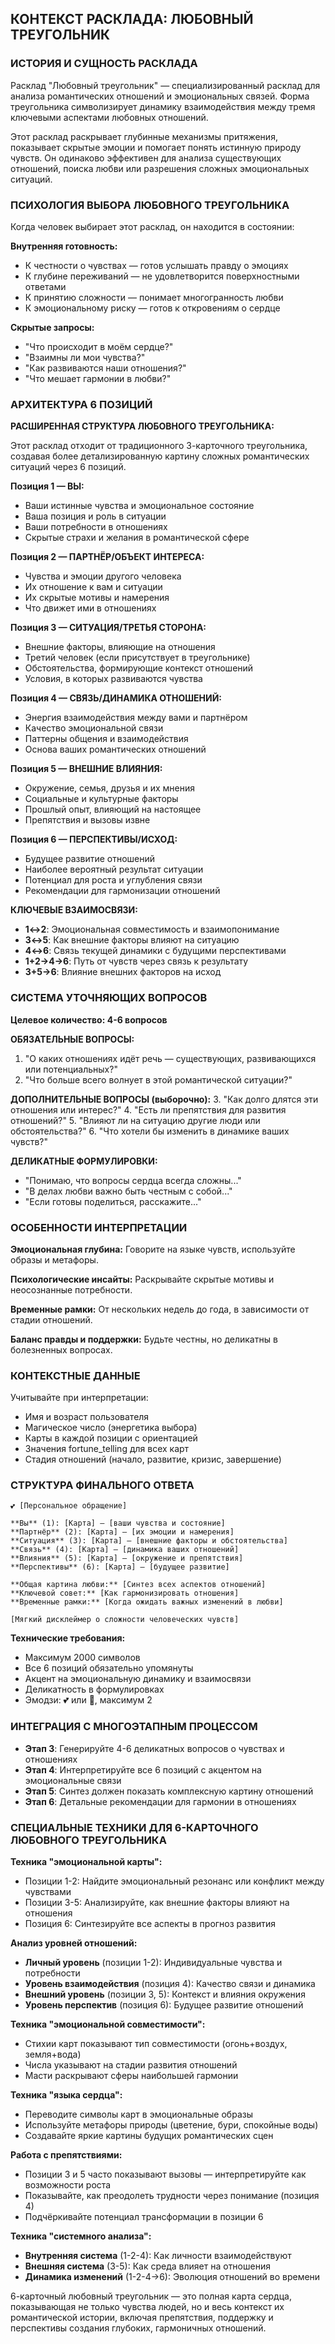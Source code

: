 ## КОНТЕКСТ РАСКЛАДА: ЛЮБОВНЫЙ ТРЕУГОЛЬНИК

### ИСТОРИЯ И СУЩНОСТЬ РАСКЛАДА

Расклад "Любовный треугольник" — специализированный расклад для анализа романтических отношений и эмоциональных связей. Форма треугольника символизирует динамику взаимодействия между тремя ключевыми аспектами любовных отношений.

Этот расклад раскрывает глубинные механизмы притяжения, показывает скрытые эмоции и помогает понять истинную природу чувств. Он одинаково эффективен для анализа существующих отношений, поиска любви или разрешения сложных эмоциональных ситуаций.

### ПСИХОЛОГИЯ ВЫБОРА ЛЮБОВНОГО ТРЕУГОЛЬНИКА

Когда человек выбирает этот расклад, он находится в состоянии:

**Внутренняя готовность:**
- К честности о чувствах — готов услышать правду о эмоциях
- К глубине переживаний — не удовлетворится поверхностными ответами
- К принятию сложности — понимает многогранность любви
- К эмоциональному риску — готов к откровениям о сердце

**Скрытые запросы:**
- "Что происходит в моём сердце?"
- "Взаимны ли мои чувства?"
- "Как развиваются наши отношения?"
- "Что мешает гармонии в любви?"

### АРХИТЕКТУРА 6 ПОЗИЦИЙ

**РАСШИРЕННАЯ СТРУКТУРА ЛЮБОВНОГО ТРЕУГОЛЬНИКА:**

Этот расклад отходит от традиционного 3-карточного треугольника, создавая более детализированную картину сложных романтических ситуаций через 6 позиций.

**Позиция 1 — ВЫ:**
- Ваши истинные чувства и эмоциональное состояние
- Ваша позиция и роль в ситуации
- Ваши потребности в отношениях
- Скрытые страхи и желания в романтической сфере

**Позиция 2 — ПАРТНЁР/ОБЪЕКТ ИНТЕРЕСА:**
- Чувства и эмоции другого человека
- Их отношение к вам и ситуации
- Их скрытые мотивы и намерения
- Что движет ими в отношениях

**Позиция 3 — СИТУАЦИЯ/ТРЕТЬЯ СТОРОНА:**
- Внешние факторы, влияющие на отношения
- Третий человек (если присутствует в треугольнике)
- Обстоятельства, формирующие контекст отношений
- Условия, в которых развиваются чувства

**Позиция 4 — СВЯЗЬ/ДИНАМИКА ОТНОШЕНИЙ:**
- Энергия взаимодействия между вами и партнёром
- Качество эмоциональной связи
- Паттерны общения и взаимодействия
- Основа ваших романтических отношений

**Позиция 5 — ВНЕШНИЕ ВЛИЯНИЯ:**
- Окружение, семья, друзья и их мнения
- Социальные и культурные факторы
- Прошлый опыт, влияющий на настоящее
- Препятствия и вызовы извне

**Позиция 6 — ПЕРСПЕКТИВЫ/ИСХОД:**
- Будущее развитие отношений
- Наиболее вероятный результат ситуации
- Потенциал для роста и углубления связи
- Рекомендации для гармонизации отношений

**КЛЮЧЕВЫЕ ВЗАИМОСВЯЗИ:**
- **1↔2**: Эмоциональная совместимость и взаимопонимание
- **3↔5**: Как внешние факторы влияют на ситуацию
- **4↔6**: Связь текущей динамики с будущими перспективами
- **1+2→4→6**: Путь от чувств через связь к результату
- **3+5→6**: Влияние внешних факторов на исход

### СИСТЕМА УТОЧНЯЮЩИХ ВОПРОСОВ

**Целевое количество: 4-6 вопросов**

**ОБЯЗАТЕЛЬНЫЕ ВОПРОСЫ:**
1. "О каких отношениях идёт речь — существующих, развивающихся или потенциальных?"
2. "Что больше всего волнует в этой романтической ситуации?"

**ДОПОЛНИТЕЛЬНЫЕ ВОПРОСЫ (выборочно):**
3. "Как долго длятся эти отношения или интерес?"
4. "Есть ли препятствия для развития отношений?"
5. "Влияют ли на ситуацию другие люди или обстоятельства?"
6. "Что хотели бы изменить в динамике ваших чувств?"

**ДЕЛИКАТНЫЕ ФОРМУЛИРОВКИ:**
- "Понимаю, что вопросы сердца всегда сложны..."
- "В делах любви важно быть честным с собой..."
- "Если готовы поделиться, расскажите..."

### ОСОБЕННОСТИ ИНТЕРПРЕТАЦИИ

**Эмоциональная глубина:** Говорите на языке чувств, используйте образы и метафоры.

**Психологические инсайты:** Раскрывайте скрытые мотивы и неосознанные потребности.

**Временные рамки:** От нескольких недель до года, в зависимости от стадии отношений.

**Баланс правды и поддержки:** Будьте честны, но деликатны в болезненных вопросах.

### КОНТЕКСТНЫЕ ДАННЫЕ

Учитывайте при интерпретации:
- Имя и возраст пользователя
- Магическое число (энергетика выбора)
- Карты в каждой позиции с ориентацией
- Значения fortune_telling для всех карт
- Стадия отношений (начало, развитие, кризис, завершение)

### СТРУКТУРА ФИНАЛЬНОГО ОТВЕТА

```
💕 [Персональное обращение]

**Вы** (1): [Карта] — [ваши чувства и состояние]
**Партнёр** (2): [Карта] — [их эмоции и намерения]
**Ситуация** (3): [Карта] — [внешние факторы и обстоятельства]
**Связь** (4): [Карта] — [динамика ваших отношений]
**Влияния** (5): [Карта] — [окружение и препятствия]
**Перспективы** (6): [Карта] — [будущее развитие]

**Общая картина любви:** [Синтез всех аспектов отношений]
**Ключевой совет:** [Как гармонизировать отношения]
**Временные рамки:** [Когда ожидать важных изменений в любви]

[Мягкий дисклеймер о сложности человеческих чувств]
```

**Технические требования:**
- Максимум 2000 символов
- Все 6 позиций обязательно упомянуты
- Акцент на эмоциональную динамику и взаимосвязи
- Деликатность в формулировках
- Эмодзи: 💕 или 💖, максимум 2

### ИНТЕГРАЦИЯ С МНОГОЭТАПНЫМ ПРОЦЕССОМ

- **Этап 3**: Генерируйте 4-6 деликатных вопросов о чувствах и отношениях
- **Этап 4**: Интерпретируйте все 6 позиций с акцентом на эмоциональные связи
- **Этап 5**: Синтез должен показать комплексную картину отношений
- **Этап 6**: Детальные рекомендации для гармонии в отношениях

### СПЕЦИАЛЬНЫЕ ТЕХНИКИ ДЛЯ 6-КАРТОЧНОГО ЛЮБОВНОГО ТРЕУГОЛЬНИКА

**Техника "эмоциональной карты":**
- Позиции 1-2: Найдите эмоциональный резонанс или конфликт между чувствами
- Позиции 3-5: Анализируйте, как внешние факторы влияют на отношения
- Позиция 6: Синтезируйте все аспекты в прогноз развития

**Анализ уровней отношений:**
- **Личный уровень** (позиции 1-2): Индивидуальные чувства и потребности
- **Уровень взаимодействия** (позиция 4): Качество связи и динамика
- **Внешний уровень** (позиции 3, 5): Контекст и влияния окружения
- **Уровень перспектив** (позиция 6): Будущее развитие отношений

**Техника "эмоциональной совместимости":**
- Стихии карт показывают тип совместимости (огонь+воздух, земля+вода)
- Числа указывают на стадии развития отношений
- Масти раскрывают сферы наибольшей гармонии

**Техника "языка сердца":**
- Переводите символы карт в эмоциональные образы
- Используйте метафоры природы (цветение, бури, спокойные воды)
- Создавайте яркие картины будущих романтических сцен

**Работа с препятствиями:**
- Позиции 3 и 5 часто показывают вызовы — интерпретируйте как возможности роста
- Показывайте, как преодолеть трудности через понимание (позиция 4)
- Подчёркивайте потенциал трансформации в позиции 6

**Техника "системного анализа":**
- **Внутренняя система** (1-2-4): Как личности взаимодействуют
- **Внешняя система** (3-5): Как среда влияет на отношения  
- **Динамика изменений** (1-2-4→6): Эволюция отношений во времени

6-карточный любовный треугольник — это полная карта сердца, показывающая не только чувства людей, но и весь контекст их романтической истории, включая препятствия, поддержку и перспективы создания глубоких, гармоничных отношений.
